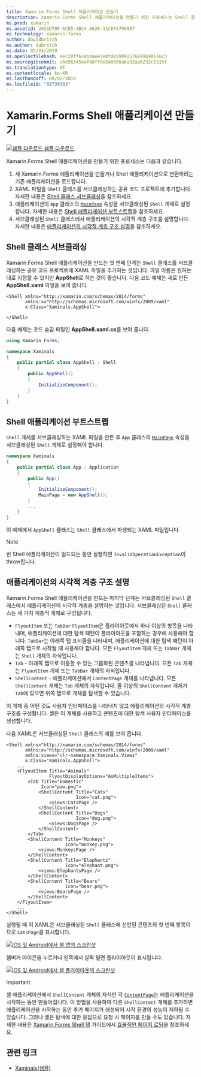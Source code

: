 ```yaml
---
title: Xamarin.Forms Shell 애플리케이션 만들기
description: Xamarin.Forms Shell 애플리케이션을 만들기 위한 프로세스는 Shell 클래스를 서브클래싱하고 애플리케이션의 App 클래스의 MainPage 속성을 서브클래싱된 Shell 개체로 설정한 다음 서브클래싱된 Shell 클래스에서 애플리케이션의 시각적 계층 구조를 설명하는 XAML 파일을 만드는 것입니다.
ms.prod: xamarin
ms.assetid: 2A51D78F-6CD5-4BC4-A62E-11CEFA799987
ms.technology: xamarin-forms
author: davidbritch
ms.author: dabritch
ms.date: 05/24/2019
ms.openlocfilehash: eec20ff6ceb4aee7e8fde59992576899690616c3
ms.sourcegitcommit: c6e56545eafd8ff9e540d56aba32aa6232c5315f
ms.translationtype: HT
ms.contentlocale: ko-KR
ms.lasthandoff: 08/02/2019
ms.locfileid: "68739303"
---
```

# <a name="create-a-xamarinforms-shell-application"></a>Xamarin.Forms Shell 애플리케이션 만들기

[![샘플 다운로드](~/media/shared/download.png) 샘플 다운로드](https://docs.microsoft.com/samples/xamarin/xamarin-forms-samples/userinterface-xaminals/)

Xamarin.Forms Shell 애플리케이션을 만들기 위한 프로세스는 다음과 같습니다.

1. 새 Xamarin.Forms 애플리케이션을 만들거나 Shell 애플리케이션으로 변환하려는 기존 애플리케이션을 로드합니다.
1. XAML 파일을 `Shell` 클래스를 서브클래싱하는 공유 코드 프로젝트에 추가합니다. 자세한 내용은 [Shell 클래스 서브클래싱](#subclass-the-shell-class)을 참조하세요.
1. 애플리케이션의 `App` 클래스의 [`MainPage`](xref:Xamarin.Forms.Application.MainPage) 속성을 서브클래싱된 `Shell` 개체로 설정합니다. 자세한 내용은 [Shell 애플리케이션 부트스트랩](#bootstrap-the-shell-application)을 참조하세요.
1. 서브클래싱된 `Shell` 클래스에서 애플리케이션의 시각적 계층 구조를 설명합니다. 자세한 내용은 [애플리케이션의 시각적 계층 구조 설명](#describe-the-visual-hierarchy-of-the-application)을 참조하세요.

## <a name="subclass-the-shell-class"></a>Shell 클래스 서브클래싱

Xamarin.Forms Shell 애플리케이션을 만드는 첫 번째 단계는 `Shell` 클래스를 서브클래싱하는 공유 코드 프로젝트에 XAML 파일을 추가하는 것입니다. 파일 이름은 원하는 대로 지정할 수 있지만 **AppShell**로 하는 것이 좋습니다. 다음 코드 예제는 새로 만든 **AppShell.xaml** 파일을 보여 줍니다.

```xaml
<Shell xmlns="http://xamarin.com/schemas/2014/forms"
       xmlns:x="http://schemas.microsoft.com/winfx/2009/xaml"
       x:Class="Xaminals.AppShell">

</Shell>
```

다음 예제는 코드 숨김 파일인 **AppShell.xaml.cs**를 보여 줍니다.

```csharp
using Xamarin.Forms;

namespace Xaminals
{
    public partial class AppShell : Shell
    {
        public AppShell()
        {
            InitializeComponent();
        }
    }
}
```

## <a name="bootstrap-the-shell-application"></a>Shell 애플리케이션 부트스트랩

`Shell` 개체를 서브클래싱하는 XAML 파일을 만든 후 `App` 클래스의 [`MainPage`](xref:Xamarin.Forms.Application.MainPage) 속성을 서브클래싱된 `Shell` 개체로 설정해야 합니다.

```csharp
namespace Xaminals
{
    public partial class App : Application
    {
        public App()
        {
            InitializeComponent();
            MainPage = new AppShell();
        }
        ...
    }
}
```

이 예제에서 `AppShell` 클래스는 `Shell` 클래스에서 파생되는 XAML 파일입니다.

> [!NOTE]
> 빈 Shell 애플리케이션이 빌드되는 동안 실행하면 `InvalidOperationException`이 throw됩니다.

## <a name="describe-the-visual-hierarchy-of-the-application"></a>애플리케이션의 시각적 계층 구조 설명

Xamarin.Forms Shell 애플리케이션을 만드는 마지막 단계는 서브클래싱된 `Shell` 클래스에서 애플리케이션의 시각적 계층을 설명하는 것입니다. 서브클래싱된 `Shell` 클래스는 세 가지 계층적 개체로 구성됩니다.

- `FlyoutItem` 또는 `TabBar` `FlyoutItem`은 플라이아웃에서 하나 이상의 항목을 나타내며, 애플리케이션에 대한 탐색 패턴이 플라이아웃을 포함하는 경우에 사용해야 합니다. `TabBar`는 아래쪽 탭 표시줄을 나타내며, 애플리케이션에 대한 탐색 패턴이 아래쪽 탭으로 시작될 때 사용해야 합니다. 모든 `FlyoutItem` 개체 또는 `TabBar` 개체는 `Shell` 개체의 자식입니다.
- `Tab` - 아래쪽 탭으로 이동할 수 있는 그룹화된 콘텐츠를 나타냅니다. 모든 `Tab` 개체는 `FlyoutItem` 개체 또는 `TabBar` 개체의 자식입니다.
- `ShellContent` - 애플리케이션에서 `ContentPage` 개체를 나타냅니다. 모든 `ShellContent` 개체는 `Tab` 개체의 자식입니다. 둘 이상의 `ShellContent` 개체가 `Tab`에 있으면 위쪽 탭으로 개체를 탐색할 수 있습니다.

이 개체 중 어떤 것도 사용자 인터페이스를 나타내지 않고 애플리케이션의 시각적 계층 구조를 구성합니다. 셸은 이 개체를 사용하고 콘텐츠에 대한 탐색 사용자 인터페이스를 생성합니다.

다음 XAML은 서브클래싱된 `Shell` 클래스의 예를 보여 줍니다.

```xaml
<Shell xmlns="http://xamarin.com/schemas/2014/forms"
       xmlns:x="http://schemas.microsoft.com/winfx/2009/xaml"
       xmlns:views="clr-namespace:Xaminals.Views"
       x:Class="Xaminals.AppShell">
    ...
    <FlyoutItem Title="Animals"
                FlyoutDisplayOptions="AsMultipleItems">
        <Tab Title="Domestic"
             Icon="paw.png">
            <ShellContent Title="Cats"
                          Icon="cat.png">
                <views:CatsPage />
            </ShellContent>
            <ShellContent Title="Dogs"
                          Icon="dog.png">
                <views:DogsPage />
            </ShellContent>
        </Tab>
        <ShellContent Title="Monkeys"
                      Icon="monkey.png">
            <views:MonkeysPage />
        </ShellContent>
        <ShellContent Title="Elephants"
                      Icon="elephant.png">  
            <views:ElephantsPage />
        </ShellContent>
        <ShellContent Title="Bears"
                      Icon="bear.png">
            <views:BearsPage />
        </ShellContent>
    </FlyoutItem>
    ...
</Shell>
```

실행될 때 이 XAML은 서브클래싱된 `Shell` 클래스에 선언된 콘텐츠의 첫 번째 항목이므로 `CatsPage`를 표시합니다.

[![iOS 및 Android에서 셸 앱의 스크린샷](create-images/cats.png "셸 앱")](create-images/cats-large.png#lightbox "셸 앱")

햄버거 아이콘을 누르거나 왼쪽에서 살짝 밀면 플라이아웃이 표시됩니다.

[![iOS 및 Android에서 셸 플라이아웃의 스크린샷](create-images/flyout-reduced.png "셸 플라이아웃")](create-images/flyout-reduced-large.png#lightbox "셸 플라이아웃")

> [!IMPORTANT]
> 셸 애플리케이션에서 `ShellContent` 개체의 자식인 각 [`ContentPage`](xref:Xamarin.Forms.ContentPage)는 애플리케이션을 시작하는 동안 만들어집니다. 이 방법을 사용하여 다른 `ShellContent` 개체를 추가하면 애플리케이션을 시작하는 동안 추가 페이지가 생성되어 시작 환경의 성능이 저하될 수 있습니다. 그러나 셸은 탐색에 대한 응답으로 요청 시 페이지를 만들 수도 있습니다. 자세한 내용은 [Xamarin.Forms Shell 탭](tabs.md) 가이드에서 [효율적인 페이지 로딩](tabs.md#efficient-page-loading)을 참조하세요.

## <a name="related-links"></a>관련 링크

- [Xaminals(샘플)](https://docs.microsoft.com/samples/xamarin/xamarin-forms-samples/userinterface-xaminals/)
